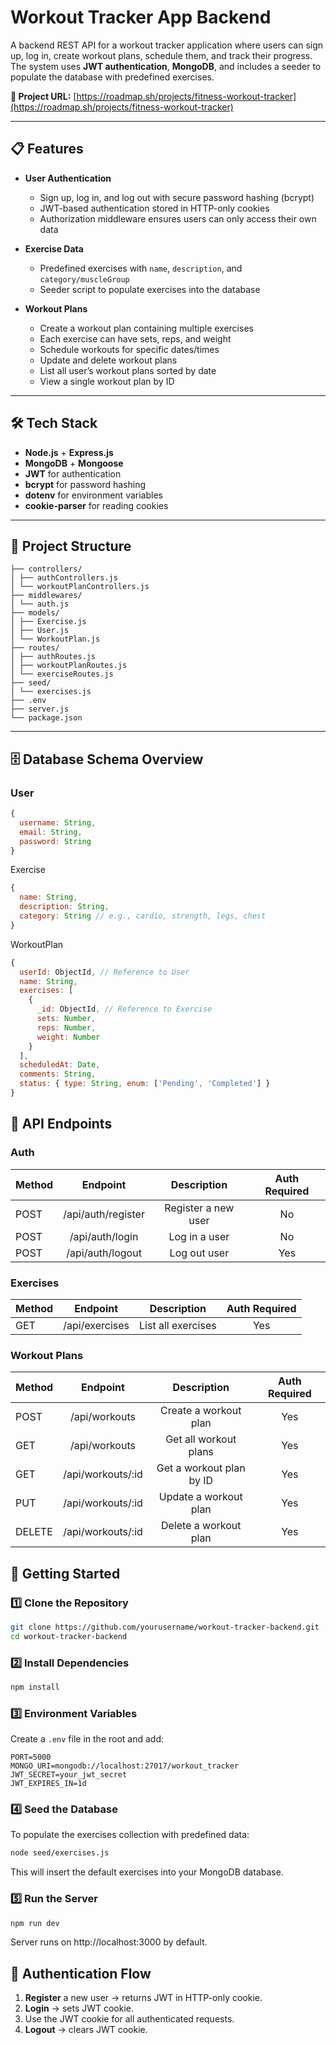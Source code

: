 # Workout Tracker App Backend
A backend REST API for a workout tracker application where users can sign up, log in, create workout plans, schedule them, and track their progress.  
The system uses **JWT authentication**, **MongoDB**, and includes a seeder to populate the database with predefined exercises.

**📌 Project URL:** [https://roadmap.sh/projects/fitness-workout-tracker](https://roadmap.sh/projects/fitness-workout-tracker)

---

## 📋 Features

- **User Authentication**
  - Sign up, log in, and log out with secure password hashing (bcrypt)
  - JWT-based authentication stored in HTTP-only cookies
  - Authorization middleware ensures users can only access their own data

- **Exercise Data**
  - Predefined exercises with `name`, `description`, and `category/muscleGroup`
  - Seeder script to populate exercises into the database

- **Workout Plans**
  - Create a workout plan containing multiple exercises
  - Each exercise can have sets, reps, and weight
  - Schedule workouts for specific dates/times
  - Update and delete workout plans
  - List all user’s workout plans sorted by date
  - View a single workout plan by ID

---

## 🛠 Tech Stack

- **Node.js** + **Express.js**
- **MongoDB** + **Mongoose**
- **JWT** for authentication
- **bcrypt** for password hashing
- **dotenv** for environment variables
- **cookie-parser** for reading cookies

---

## 📂 Project Structure

```
├── controllers/
│ ├── authControllers.js
│ └── workoutPlanControllers.js
├── middlewares/
│ └── auth.js
├── models/
│ ├── Exercise.js
│ ├── User.js
│ └── WorkoutPlan.js
├── routes/
│ ├── authRoutes.js
│ ├── workoutPlanRoutes.js
│ └── exerciseRoutes.js
├── seed/
│ └── exercises.js
├── .env
├── server.js
└── package.json
```
---

## 🗄 Database Schema Overview

### **User**
```js
{
  username: String,
  email: String,
  password: String
}
```
Exercise
```js
{
  name: String,
  description: String,
  category: String // e.g., cardio, strength, legs, chest
}
```
WorkoutPlan
```js
{
  userId: ObjectId, // Reference to User
  name: String,
  exercises: [
    {
      _id: ObjectId, // Reference to Exercise
      sets: Number,
      reps: Number,
      weight: Number
    }
  ],
  scheduledAt: Date,
  comments: String,
  status: { type: String, enum: ['Pending', 'Completed'] }
}
```
## 🔑 API Endpoints
### Auth
| Method	| Endpoint	| Description	| Auth Required |
|---|:---:|:---:|:---:|
| POST | /api/auth/register	| Register a new user	| No |
| POST	| /api/auth/login	| Log in a user	| No |
| POST	| /api/auth/logout	| Log out user	| Yes |

### Exercises
| Method	| Endpoint | Description	| Auth Required |
|---|:---:|:---:|:---:|
| GET	| /api/exercises	| List all exercises	| Yes |

### Workout Plans
| Method	| Endpoint	| Description	| Auth Required |
|---|:---:|:---:|:---:|
| POST	| /api/workouts	| Create a workout plan	| Yes |
| GET	| /api/workouts	| Get all workout plans	| Yes |
| GET	| /api/workouts/:id	| Get a workout plan by ID	| Yes |
| PUT	| /api/workouts/:id	| Update a workout plan	| Yes |
| DELETE	| /api/workouts/:id	| Delete a workout plan	| Yes |


## 🚀 Getting Started
### 1️⃣ Clone the Repository

```bash
git clone https://github.com/yourusername/workout-tracker-backend.git
cd workout-tracker-backend
```
### 2️⃣ Install Dependencies
```bash
npm install
```
### 3️⃣ Environment Variables
Create a `.env` file in the root and add:

```env
PORT=5000
MONGO_URI=mongodb://localhost:27017/workout_tracker
JWT_SECRET=your_jwt_secret
JWT_EXPIRES_IN=1d
```
### 4️⃣ Seed the Database
To populate the exercises collection with predefined data:

```bash
node seed/exercises.js
```
This will insert the default exercises into your MongoDB database.
### 5️⃣ Run the Server
```bash
npm run dev
```
Server runs on http://localhost:3000 by default.

## 🔐 Authentication Flow
1. **Register** a new user → returns JWT in HTTP-only cookie.
2. **Login** → sets JWT cookie.
3. Use the JWT cookie for all authenticated requests.
4. **Logout** → clears JWT cookie.

